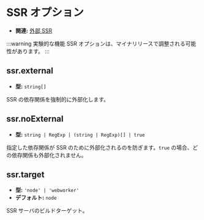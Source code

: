 # SSR オプション

- **関連:** [外部 SSR](/guide/ssr#外部-ssr)

:::warning 実験的な機能
SSR オプションは、マイナリリースで調整される可能性があります。
:::

## ssr.external

- **型:** `string[]`

SSR の依存関係を強制的に外部化します。

## ssr.noExternal

- **型:** `string | RegExp | (string | RegExp)[] | true`

指定した依存関係が SSR のために外部化されるのを防ぎます。`true` の場合、どの依存関係も外部化されません。

## ssr.target

- **型:** `'node' | 'webworker'`
- **デフォルト:** `node`

SSR サーバのビルドターゲット。
